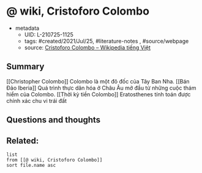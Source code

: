 # @ wiki, Cristoforo Colombo


- metadata
	- UID: L-210725-1125
	- tags: #created/2021/Jul/25, #literature-notes , #source/webpage 
	- source: [Cristoforo Colombo – Wikipedia tiếng Việt](https://vi.wikipedia.org/wiki/Cristoforo_Colombo)

## Summary
[[Christopher Colombo]]
Colombo là một đô đốc của Tây Ban Nha.
[[Bán Đảo Iberia]]
Quá trình thực dân hóa ở Châu Âu mở đầu từ những cuộc thám hiểm của Colombo.
[[Thời kỳ tiền Colombo]]
Eratosthenes tính toán được chính xác chu vi trái đất


## Questions and thoughts


## Related:
```dataview
list
from [[@ wiki, Cristoforo Colombo]]
sort file.name asc
```
